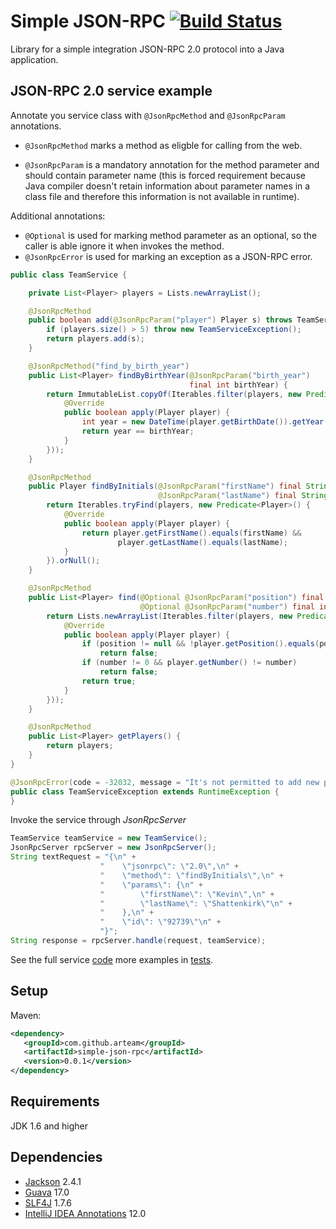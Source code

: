 Simple JSON-RPC [![Build Status](https://travis-ci.org/arteam/simple-json-rpc.png?branch=master)](https://travis-ci.org/arteam/simple-json-rpc)
===================

Library for a simple integration JSON-RPC 2.0 protocol into a Java application.

## JSON-RPC 2.0 service example

Annotate you service class with `@JsonRpcMethod` and `@JsonRpcParam` annotations.

* `@JsonRpcMethod` marks a method as eligble for calling from the web.

* `@JsonRpcParam` is a mandatory annotation for the method parameter and should contain parameter name (this is forced requirement because Java compiler doesn't retain information about parameter names in a class file and therefore this information is not available in runtime).

Additional annotations:

* `@Optional` is used for marking method parameter as an optional, so the caller is able ignore it when invokes the method. 
* `@JsonRpcError` is used for marking an exception as a JSON-RPC error.

```java
public class TeamService {

    private List<Player> players = Lists.newArrayList();

    @JsonRpcMethod
    public boolean add(@JsonRpcParam("player") Player s) throws TeamServiceException {
        if (players.size() > 5) throw new TeamServiceException();
        return players.add(s);
    }

    @JsonRpcMethod("find_by_birth_year")
    public List<Player> findByBirthYear(@JsonRpcParam("birth_year") 
                                        final int birthYear) {
        return ImmutableList.copyOf(Iterables.filter(players, new Predicate<Player>() {
            @Override
            public boolean apply(Player player) {
                int year = new DateTime(player.getBirthDate()).getYear();
                return year == birthYear;
            }
        }));
    }

    @JsonRpcMethod
    public Player findByInitials(@JsonRpcParam("firstName") final String firstName,
                                 @JsonRpcParam("lastName") final String lastName) {
        return Iterables.tryFind(players, new Predicate<Player>() {
            @Override
            public boolean apply(Player player) {
                return player.getFirstName().equals(firstName) &&
                        player.getLastName().equals(lastName);
            }
        }).orNull();
    }

    @JsonRpcMethod
    public List<Player> find(@Optional @JsonRpcParam("position") final Position position,
                             @Optional @JsonRpcParam("number") final int number) {
        return Lists.newArrayList(Iterables.filter(players, new Predicate<Player>() {
            @Override
            public boolean apply(Player player) {
                if (position != null && !player.getPosition().equals(position)) 
                    return false;
                if (number != 0 && player.getNumber() != number) 
                    return false;
                return true;
            }
        }));
    }

    @JsonRpcMethod
    public List<Player> getPlayers() {
        return players;
    }
}    

@JsonRpcError(code = -32032, message = "It's not permitted to add new players")
public class TeamServiceException extends RuntimeException {
}
```

Invoke the service through *JsonRpcServer*

```java
TeamService teamService = new TeamService();
JsonRpcServer rpcServer = new JsonRpcServer();
String textRequest = "{\n" +
                    "    \"jsonrpc\": \"2.0\",\n" +
                    "    \"method\": \"findByInitials\",\n" +
                    "    \"params\": {\n" +
                    "        \"firstName\": \"Kevin\",\n" +
                    "        \"lastName\": \"Shattenkirk\"\n" +
                    "    },\n" +
                    "    \"id\": \"92739\"\n" +
                    "}";
String response = rpcServer.handle(request, teamService);
```

See the full service [code](https://github.com/arteam/simple-json-rpc/blob/master/src/test/java/com/github/arteam/json/rpc/simple/service/TeamService.java) more examples in [tests](https://github.com/arteam/simple-json-rpc/tree/master/src/test/java/com/github/arteam/json/rpc/simple).

## Setup
Maven:
```xml
<dependency>
   <groupId>com.github.arteam</groupId>
   <artifactId>simple-json-rpc</artifactId>
   <version>0.0.1</version>
</dependency>
```
## Requirements

JDK 1.6 and higher

## Dependencies

* [Jackson](https://github.com/FasterXML/jackson) 2.4.1
* [Guava](http://code.google.com/p/guava-libraries/) 17.0
* [SLF4J](http://www.slf4j.org/) 1.7.6
* [IntelliJ IDEA Annotations](http://mvnrepository.com/artifact/com.intellij/annotations/12.0) 12.0
